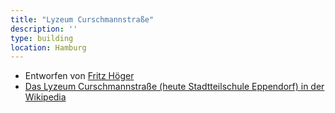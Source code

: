 ```yaml
---
title: "Lyzeum Curschmannstraße"
description: ''
type: building
location: Hamburg
---
```


* Entworfen von [Fritz Höger](/tags/Fritz-Höger)
* [Das Lyzeum Curschmannstraße (heute Stadtteilschule Eppendorf) in der Wikipedia](https://de.wikipedia.org/wiki/Stadtteilschule_Eppendorf)
